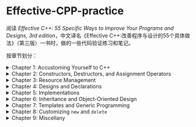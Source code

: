 # Effective-CPP-practice
阅读 *Effective C++: 55 Specific Ways to Improve Your Programs and Designs, 3rd edition*，中文译名《Effective C++:改善程序与设计的55个具体做法》（第三版）一书时，做的一些代码验证练习和笔记。

按章节划分：
<details>
  <summary>Chapter 1: Accustoming Yourself to C++</summary>

  - [Item 1: View C++ as a federation of languages.](Item%2001)
  - [Item 2: Prefer `const`s, `enum`s, and `inline`s to `#define`s.](Item%2002)
  - [Item 3: Use `const` whenever possible.](Item%2003)
  - [Item 4: Make sure that objects are initialized before they’re used.](Item%2004)
</details>

<details>
  <summary>Chapter 2: Constructors, Destructors, and Assignment Operators</summary>

  - [Item 5: Know what functions C++ silently writes and calls.](Item%2005)
  - [Item 6: Explicitly disallow the use of compiler-generated functions you do not want.](Item%2006)
  - [Item 7: Declare destructors virtual in polymorphic base classes.](Item%2007)
  - [Item 8: Prevent exceptions from leaving destructors.](Item%2008)
  - [Item 9: Never call virtual functions during construction or destruction.](Item%2009)
  - [Item 10: Have assignment operators return a reference to `*this`.](Item%2010)
  - [Item 11: Handle assignment to self in `operator=`.](Item%2011)
  - [Item 12: Copy all parts of an object.](Item%2012)
</details>

<details>
  <summary>Chapter 3: Resource Management</summary>

  资源（resource）是指使用完毕后要返还给系统的东西。比如内存、文件描述符、互斥锁、GUI的字体和笔刷、数据库连接以及网络套接字。

  - [Item 13: Use objects to manage resources.](Item%2013)
  - [Item 14: Think carefully about copying behavior in resource-managing classes.](Item%2014)
  - [Item 15: Provide access to raw resources in resource-managing classes.](Item%2015)
  - [Item 16: Use the same form in corresponding uses of `new` and `delete`.](Item%2016)
  - [Item 17: Store `new`ed objects in smart pointers in standalone statements.](Item%2017)
</details>

<details>
  <summary>Chapter 4: Designs and Declarations</summary>

  - [Item 18: Make interfaces easy to use correctly and hard to use incorrectly.](Item%2018)
  - [Item 19: Treat class design as type design.](Item%2019)
  - [Item 20: Prefer pass-by-reference-to-`const` to pass-by-value.](Item%2020)
  - [Item 21: Don’t try to return a reference when you must return an object.](Item%2021)
  - [Item 22: Declare data members `private`.](Item%2022)
  - [Item 23: Prefer non-member non-friend functions to member functions.](Item%2023)
  - [Item 24: Declare non-member functions when type conversions should apply to all parameters.](Item%2024)
  - [Item 25: Consider support for a non-throwing `swap`.](Item%2025)
</details>

<details>
  <summary>Chapter 5: Implementations</summary>

  - [Item 26: Postpone variable definitions as long as possible.](Item%2026)
  - [Item 27: Minimize casting.](Item%2027)
  - [Item 28: Avoid returning “handles” to object internals.](Item%2028)
  - [Item 29: Strive for exception-safe code.](Item%2029)
  - [Item 30: Understand the ins and outs of inlining.](Item%2030)
  - [Item 31: Minimize compilation dependencies between files.](Item%2031)
</details>

<details>
  <summary>Chapter 6: Inheritance and Object-Oriented Design</summary>

  - [Item 32: Make sure public inheritance models “is-a.”](Item%2032)
  - [Item 33: Avoid hiding inherited names.](Item%2033)
  - [Item 34: Differentiate between inheritance of interface and inheritance of implementation.](Item%2034)
  - [Item 35: Consider alternatives to virtual functions.](Item%2035)
  - [Item 36: Never redefine an inherited non-virtual function.](Item%2036)
  - [Item 37: Never redefine a function’s inherited default parameter value.](Item%2037)
  - [Item 38: Model “has-a” or “is-implemented-in-terms-of” through composition.](Item%2038)
  - [Item 39: Use private inheritance judiciously.](Item%2039)
  - [Item 40: Use multiple inheritance judiciously.](Item%2040)
</details>

<details>
  <summary>Chapter 7: Templates and Generic Programming</summary>

  - [Item 41: Understand implicit interfaces and compile-time polymorphism.](Item%2041)
  - [Item 42: Understand the two meanings of `typename`.](Item%2042)
  - [Item 43: Know how to access names in templatized base classes.](Item%2043)
  - [Item 44: Factor parameter-independent code out of templates.](Item%2044)
  - [Item 45: Use member function templates to accept “all compatible types.”](Item%2045)
  - [Item 46: Define non-member functions inside templates when type conversions are desired.](Item%2046)
  - [Item 47: Use traits classes for information about types.](Item%2047)
  - [Item 48: Be aware of template metaprogramming.](Item%2048)
</details>

<details>
  <summary>Chapter 8: Customizing <code>new</code> and <code>delete</code></summary>

  - [Item 49: Understand the behavior of the new-handler.](Item%2049)
  - [Item 50: Understand when it makes sense to replace `new` and `delete`.](Item%2050)
  - [Item 51: Adhere to convention when writing `new` and `delete`.](Item%2051)
  - [Item 52: Write placement `delete` if you write placement `new`.](Item%2052)
</details>

<details>
  <summary>Chapter 9: Miscellany</summary>

  - [Item 53: Pay attention to compiler warnings.](Item%2053)
  - [Item 54: Familiarize yourself with the standard library, including TR1.](Item%2054)
  - [Item 55: Familiarize yourself with Boost.](Item%2055)
</details>

